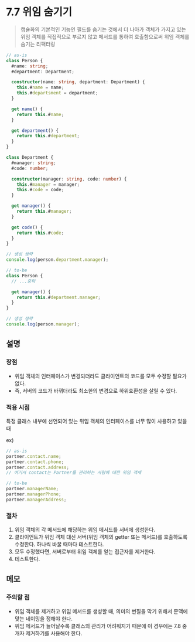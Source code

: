 # 7.7 위임 숨기기

> 캡슐화의 기본적인 기능인 필드를 숨기는 것에서 더 나아가 객체가 가지고 있는 위임 객체를 직접적으로 부르지 않고 메서드를 통하여 호출함으로써 위임 객체를 숨기는 리팩터링

```typescript
// as-is
class Person {
  #name: string;
  #department: Department;

  constructor(name: string, department: Department) {
    this.#name = name;
    this.#departsment = department;
  }

  get name() {
    return this.#name;
  }

  get department() {
    return this.#department;
  }
}

class Department {
  #manager: string;
  #code: number;

  constructor(manager: string, code: number) {
    this.#manager = manager;
    this.#code = code;
  }

  get manager() {
    return this.#manager;
  }

  get code() {
    return this.#code;
  }
}

// 생성 생략
console.log(person.department.manager);
```

```typescript
// to-be
class Person {
  // ...중략

  get manager() {
    return this.#department.manager;
  }
}

// 생성 생략
console.log(person.manager);
```

## 설명

### 장점

- 위임 객체의 인터페이스가 변경되더라도 클라이언트의 코드를 모두 수정할 필요가 없다.
- 즉, 서버의 코드가 바뀌더라도 최소한의 변경으로 하위호환성을 살릴 수 있다.

### 적용 시점

특정 클래스 내부에 선언되어 있는 위임 객체의 인터페이스를 너무 많이 사용하고 있을 때

ex)

```typescript
// as-is
partner.contact.name;
partner.contact.phone;
partner.contact.address;
// 여기서 contact는 Partner를 관리하는 사람에 대한 위임 객체

// to-be
partner.managerName;
partner.managerPhone;
partner.managerAddress;
```

### 절차

1. 위임 객체의 각 메서드에 해당하는 위임 메서드를 서버에 생성한다.
2. 클라이언트가 위임 객체 대신 서버(위임 객체의 getter 또는 메서드)를 호출하도록 수정한다. 하나씩 바꿀 때마다 테스트한다.
3. 모두 수정했다면, 서버로부터 위임 객체를 얻는 접근자를 제거한다.
4. 테스트한다.

## 메모

### 주의할 점

- 위임 객체를 제거하고 위임 메서드를 생성할 때, 의미의 변질을 막기 위해서 문맥에 맞는 네이밍을 정해야 한다.
- 위임 메서드가 늘어날수록 클래스의 관리가 어려워지기 때문에 이 경우에는 7.8 중개자 제거하기를 사용해야 한다.
